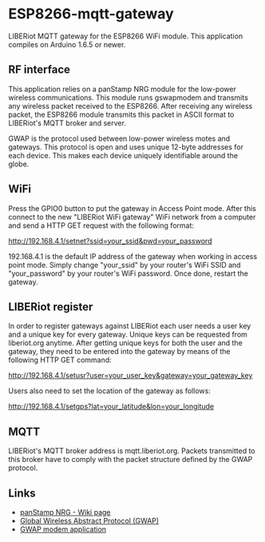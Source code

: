# ESP8266-mqtt-gateway

LIBERiot MQTT gateway for the ESP8266 WiFi module. This application compiles on Arduino 1.6.5 or newer.

## RF interface

This application relies on a panStamp NRG module for the low-power wireless communications. This module runs gswapmodem and transmits any wireless packet received to the ESP8266. After receiving any wireless packet, the ESP8266 module transmits this packet in ASCII format to LIBERiot's MQTT broker and server.

GWAP is the protocol used between low-power wireless motes and gateways. This protocol is open and uses unique 12-byte addresses for each device. This makes each device uniquely identifiable around the globe.

## WiFi

Press the GPIO0 button to put the gateway in Access Point mode. After this connect to the new "LIBERiot WiFi gateway" WiFi network from a computer and send a HTTP GET request with the following format:

http://192.168.4.1/setnet?ssid=your_ssid&pwd=your_password

192.168.4.1 is the default IP address of the gateway when working in access point mode. Simply change "your_ssid" by your router's WiFi SSID and "your_password" by your router's WiFi password. Once done, restart the gateway.

## LIBERiot register

In order to register gateways against LIBERiot each user needs a user key and a unique key for every gateway. Unique keys can be requested from liberiot.org anytime. After getting unique keys for both the user and the gateway, they need to be entered into the gateway by means of the following HTTP GET command:

http://192.168.4.1/setusr?user=your_user_key&gateway=your_gateway_key

Users also need to set the location of the gateway as follows:

http://192.168.4.1/setgps?lat=your_latitude&lon=your_longitude

## MQTT

LIBERiot's MQTT broker address is mqtt.liberiot.org. Packets transmitted to this broker have to comply with the packet structure defined by the GWAP protocol.

## Links

* [panStamp NRG - Wiki page](https://github.com/panStamp/panstamp/wiki/panStamp%20NRG%202.-Technical%20details)
* [Global Wireless Abstract Protocol (GWAP)](https://github.com/liberiot/gwap)
* [GWAP modem application](https://github.com/panStamp/panstamp_sketches/tree/master/gwapmodem)

